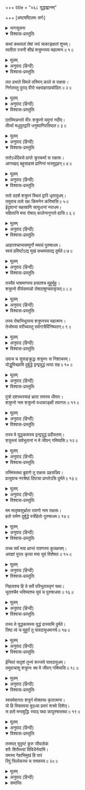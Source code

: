 +++
title = "०६८ युद्धाह्वानम्"

+++
[अष्टषष्टितमः सर्गः]



<details><summary>भागसूचना</summary>

68. लवणासुरका आहारके लिये निकलना, शत्रुघ्नका मधुपुरीके द्वारपर डट जाना और लौटे हुए लवणासुरके साथ उनकी रोषभरी बातचीत
</details>

<details open><summary>विश्वास-प्रस्तुतिः</summary>

कथां कथयतां तेषां जयं चाकाङ्क्षतां शुभम्।  
व्यतीता रजनी शीघ्रं शत्रुघ्नस्य महात्मनः॥ १॥
</details>

<details><summary>मूलम्</summary>

कथां कथयतां तेषां जयं चाकाङ्क्षतां शुभम्।  
व्यतीता रजनी शीघ्रं शत्रुघ्नस्य महात्मनः॥ १॥
</details>

<details><summary>अनुवाद (हिन्दी)</summary>

इस प्रकार कथा कहते और शुभ विजयकी आकांक्षा रखते हुए उन मुनियोंकी बातें सुनते-सुनते महात्मा शत्रुघ्नकी वह रात बात-की-बातमें बीत गयी॥ १॥
</details>

<details open><summary>विश्वास-प्रस्तुतिः</summary>

ततः प्रभाते विमले तस्मिन् काले स राक्षसः।  
निर्गतस्तु पुराद् वीरो भक्ष्याहारप्रचोदितः॥ २॥
</details>

<details><summary>मूलम्</summary>

ततः प्रभाते विमले तस्मिन् काले स राक्षसः।  
निर्गतस्तु पुराद् वीरो भक्ष्याहारप्रचोदितः॥ २॥
</details>

<details><summary>अनुवाद (हिन्दी)</summary>

तदनन्तर निर्मल प्रभातकाल होनेपर भक्ष्य पदार्थ एवं भोजनके संग्रहकी इच्छासे प्रेरित हो वह वीर राक्षस अपने नगरसे बाहर निकला॥ २॥
</details>

<details open><summary>विश्वास-प्रस्तुतिः</summary>

एतस्मिन्नन्तरे वीरः शत्रुघ्नो यमुनां नदीम्।  
तीर्त्वा मधुपुरद्वारि धनुष्पाणिरतिष्ठत॥ ३॥
</details>

<details><summary>मूलम्</summary>

एतस्मिन्नन्तरे वीरः शत्रुघ्नो यमुनां नदीम्।  
तीर्त्वा मधुपुरद्वारि धनुष्पाणिरतिष्ठत॥ ३॥
</details>

<details><summary>अनुवाद (हिन्दी)</summary>

इसी बीचमें वीर शत्रुघ्न यमुना नदीको पार करके हाथमें धनुष लिये मधुपुरीके द्वारपर खड़े हो गये॥ ३॥
</details>

<details open><summary>विश्वास-प्रस्तुतिः</summary>

ततोऽर्धदिवसे प्राप्ते क्रूरकर्मा स राक्षसः।  
आगच्छद् बहुसाहस्रं प्राणिनां भारमुद्वहन्॥ ४॥
</details>

<details><summary>मूलम्</summary>

ततोऽर्धदिवसे प्राप्ते क्रूरकर्मा स राक्षसः।  
आगच्छद् बहुसाहस्रं प्राणिनां भारमुद्वहन्॥ ४॥
</details>

<details><summary>अनुवाद (हिन्दी)</summary>

तत्पश्चात् मध्याह्न होनेपर वह क्रूरकर्मा राक्षस हजारों प्राणियोंका बोझा लिये वहाँ आया॥ ४॥
</details>

<details open><summary>विश्वास-प्रस्तुतिः</summary>

ततो ददर्श शत्रुघ्नं स्थितं द्वारि धृतायुधम्।  
तमुवाच ततो रक्षः किमनेन करिष्यसि॥ ५॥  
ईदृशानां सहस्राणि सायुधानां नराधम।  
भक्षितानि मया रोषात् कालेनानुगतो ह्यसि॥ ६॥
</details>

<details><summary>मूलम्</summary>

ततो ददर्श शत्रुघ्नं स्थितं द्वारि धृतायुधम्।  
तमुवाच ततो रक्षः किमनेन करिष्यसि॥ ५॥  
ईदृशानां सहस्राणि सायुधानां नराधम।  
भक्षितानि मया रोषात् कालेनानुगतो ह्यसि॥ ६॥
</details>

<details><summary>अनुवाद (हिन्दी)</summary>

उस समय उसने शत्रुघ्नको अस्त्र-शस्त्र लिये द्वारपर खड़ा देखा। देखकर वह राक्षस उनसे बोला—‘नराधम! इस हथियारसे तू मेरा क्या कर लेगा। तेरे-जैसे हजारों अस्त्र-शस्त्रधारी मनुष्योंको मैं रोषपूर्वक खा चुका हूँ। जान पड़ता है काल तेरे सिरपर नाच रहा है॥ ५-६॥
</details>

<details open><summary>विश्वास-प्रस्तुतिः</summary>

आहारश्चाप्यसम्पूर्णो ममायं पुरुषाधम।  
स्वयं प्रविष्टोऽद्य मुखं कथमासाद्य दुर्मते॥ ७॥
</details>

<details><summary>मूलम्</summary>

आहारश्चाप्यसम्पूर्णो ममायं पुरुषाधम।  
स्वयं प्रविष्टोऽद्य मुखं कथमासाद्य दुर्मते॥ ७॥
</details>

<details><summary>अनुवाद (हिन्दी)</summary>

‘पुरुषाधम! आजका यह मेरा आहार भी पूरा नहीं है। दुर्मते! तू स्वयं ही मेरे मुँहमें कैसे आ पड़ा?’॥ ७॥
</details>

<details open><summary>विश्वास-प्रस्तुतिः</summary>

तस्यैवं भाषमाणस्य हसतश्च मुहुर्मुहुः।  
शत्रुघ्नो वीर्यसम्पन्नो रोषादश्रूण्यवासृजत्॥ ८॥
</details>

<details><summary>मूलम्</summary>

तस्यैवं भाषमाणस्य हसतश्च मुहुर्मुहुः।  
शत्रुघ्नो वीर्यसम्पन्नो रोषादश्रूण्यवासृजत्॥ ८॥
</details>

<details><summary>अनुवाद (हिन्दी)</summary>

वह राक्षस इस प्रकारकी बातें कहता हुआ बारंबार हँस रहा था। यह देख पराक्रमी शत्रुघ्नके नेत्रोंसे रोषके कारण अश्रुपात होने लगा॥ ८॥
</details>

<details open><summary>विश्वास-प्रस्तुतिः</summary>

तस्य रोषाभिभूतस्य शत्रुघ्नस्य महात्मनः।  
तेजोमया मरीच्यस्तु सर्वगात्रैर्विनिष्पतन्॥ ९॥
</details>

<details><summary>मूलम्</summary>

तस्य रोषाभिभूतस्य शत्रुघ्नस्य महात्मनः।  
तेजोमया मरीच्यस्तु सर्वगात्रैर्विनिष्पतन्॥ ९॥
</details>

<details><summary>अनुवाद (हिन्दी)</summary>

रोषके वशीभूत हुए महामनस्वी शत्रुघ्नके सभी अङ्गोंसे तेजोमयी किरणें छिटकने लगीं॥ ९॥
</details>

<details open><summary>विश्वास-प्रस्तुतिः</summary>

उवाच च सुसङ्क्रुद्धः शत्रुघ्नः स निशाचरम्।  
योद्धुमिच्छामि दुर्बुद्धे द्वन्द्वयुद्धं त्वया सह॥ १०॥
</details>

<details><summary>मूलम्</summary>

उवाच च सुसङ्क्रुद्धः शत्रुघ्नः स निशाचरम्।  
योद्धुमिच्छामि दुर्बुद्धे द्वन्द्वयुद्धं त्वया सह॥ १०॥
</details>

<details><summary>अनुवाद (हिन्दी)</summary>

उस समय अत्यन्त कुपित हुए शत्रुघ्न उस निशाचरसे बोले—‘दुर्बुद्धे! मैं तेरे साथ द्वन्द्वयुद्ध करना चाहता हूँ॥ १०॥
</details>

<details open><summary>विश्वास-प्रस्तुतिः</summary>

पुत्रो दशरथस्याहं भ्राता रामस्य धीमतः।  
शत्रुघ्नो नाम शत्रुघ्नो वधाकाङ्क्षी तवागतः॥ ११॥
</details>

<details><summary>मूलम्</summary>

पुत्रो दशरथस्याहं भ्राता रामस्य धीमतः।  
शत्रुघ्नो नाम शत्रुघ्नो वधाकाङ्क्षी तवागतः॥ ११॥
</details>

<details><summary>अनुवाद (हिन्दी)</summary>

‘मैं महाराज दशरथका पुत्र और परम बुद्धिमान् राजा श्रीरामका भाई हूँ। मेरा नाम शत्रुघ्न है और मैं कामसे भी शत्रुघ्न (शत्रुओंका संहार करनेवाला) ही हूँ। इस समय तेरा वध करनेके लिये यहाँ आया हूँ॥ ११॥
</details>

<details open><summary>विश्वास-प्रस्तुतिः</summary>

तस्य मे युद्धकामस्य द्वन्द्वयुद्धं प्रदीयताम्।  
शत्रुस्त्वं सर्वभूतानां न मे जीवन् गमिष्यसि॥ १२॥
</details>

<details><summary>मूलम्</summary>

तस्य मे युद्धकामस्य द्वन्द्वयुद्धं प्रदीयताम्।  
शत्रुस्त्वं सर्वभूतानां न मे जीवन् गमिष्यसि॥ १२॥
</details>

<details><summary>अनुवाद (हिन्दी)</summary>

‘मैं युद्ध करना चाहता हूँ। इसलिये तू मुझे द्वन्द्वयुद्धका अवसर दे। तू सम्पूर्ण प्राणियोंका शत्रु है; इसलिये अब मेरे हाथसे जीवित बचकर नहीं जा सकेगा’॥ १२॥
</details>

<details open><summary>विश्वास-प्रस्तुतिः</summary>

तस्मिंस्तथा ब्रुवाणे तु राक्षसः प्रहसन्निव।  
प्रत्युवाच नरश्रेष्ठं दिष्ट्या प्राप्तोऽसि दुर्मते॥ १३॥
</details>

<details><summary>मूलम्</summary>

तस्मिंस्तथा ब्रुवाणे तु राक्षसः प्रहसन्निव।  
प्रत्युवाच नरश्रेष्ठं दिष्ट्या प्राप्तोऽसि दुर्मते॥ १३॥
</details>

<details><summary>अनुवाद (हिन्दी)</summary>

उनके ऐसा कहनेपर वह राक्षस उन नरश्रेष्ठ शत्रुघ्नसे हँसता हुआ-सा बोला—‘दुर्मते! सौभाग्यकी बात है कि आज तू स्वयं ही मुझे मिल गया॥ १३॥
</details>

<details open><summary>विश्वास-प्रस्तुतिः</summary>

मम मातृष्वसुर्भ्राता रावणो नाम राक्षसः।  
हतो रामेण दुर्बुद्धे स्त्रीहेतोः पुरुषाधम॥ १४॥
</details>

<details><summary>मूलम्</summary>

मम मातृष्वसुर्भ्राता रावणो नाम राक्षसः।  
हतो रामेण दुर्बुद्धे स्त्रीहेतोः पुरुषाधम॥ १४॥
</details>

<details><summary>अनुवाद (हिन्दी)</summary>

‘खोटी बुद्धिवाले नराधम! रावण नामक राक्षस मेरी मौसी शूर्पणखाका भाई था, जिसे तेरे भाई रामने एक स्त्रीके लिये मार डाला॥ १४॥
</details>

<details open><summary>विश्वास-प्रस्तुतिः</summary>

तच्च सर्वं मया क्षान्तं रावणस्य कुलक्षयम्।  
अवज्ञां पुरतः कृत्वा मया यूयं विशेषतः॥ १५॥
</details>

<details><summary>मूलम्</summary>

तच्च सर्वं मया क्षान्तं रावणस्य कुलक्षयम्।  
अवज्ञां पुरतः कृत्वा मया यूयं विशेषतः॥ १५॥
</details>

<details><summary>अनुवाद (हिन्दी)</summary>

‘इतना ही नहीं, उन्होंने रावणके कुलका संहार कर दिया, तथापि मैंने वह सब कुछ सह लिया। तुमलोगोंके द्वारा की गयी अवहेलनाको सामने रखकर—प्रत्यक्ष देखकर भी तुम सबके प्रति मैंने विशेषरूपसे क्षमाभावका परिचय दिया॥ १५॥
</details>

<details open><summary>विश्वास-प्रस्तुतिः</summary>

निहताश्च हि ते सर्वे परिभूतास्तृणं यथा।  
भूताश्चैव भविष्याश्च यूयं च पुरुषाधमाः॥ १६॥
</details>

<details><summary>मूलम्</summary>

निहताश्च हि ते सर्वे परिभूतास्तृणं यथा।  
भूताश्चैव भविष्याश्च यूयं च पुरुषाधमाः॥ १६॥
</details>

<details><summary>अनुवाद (हिन्दी)</summary>

‘जो नराधम भूतकालमें मेरा सामना करनेके लिये आये थे, उन सबको मैंने तिनकोंके समान तुच्छ समझकर तिरस्कृत किया और मार डाला। जो भविष्यमें आयेंगे, उनकी भी यही दशा होगी और वर्तमानकालमें आनेवाले तुझ-जैसे नराधम भी मेरे हाथसे मरे हुए ही हैं॥ १६॥
</details>

<details open><summary>विश्वास-प्रस्तुतिः</summary>

तस्य ते युद्धकामस्य युद्धं दास्यामि दुर्मते।  
तिष्ठ त्वं च मुहूर्तं तु यावदायुधमानये॥ १७॥
</details>

<details><summary>मूलम्</summary>

तस्य ते युद्धकामस्य युद्धं दास्यामि दुर्मते।  
तिष्ठ त्वं च मुहूर्तं तु यावदायुधमानये॥ १७॥
</details>

<details><summary>अनुवाद (हिन्दी)</summary>

‘दुर्मते! तुझे युद्धकी इच्छा है न? मैं अभी तुझे युद्धका अवसर दूँगा। तू दो घड़ी ठहर जा। तबतक मैं भी अपना अस्त्र ले आता हूँ॥ १७॥
</details>

<details open><summary>विश्वास-प्रस्तुतिः</summary>

ईप्सितं यादृशं तुभ्यं सज्जये यावदायुधम्।  
तमुवाचाशु शत्रुघ्नः क्व मे जीवन् गमिष्यसि॥ १८॥
</details>

<details><summary>मूलम्</summary>

ईप्सितं यादृशं तुभ्यं सज्जये यावदायुधम्।  
तमुवाचाशु शत्रुघ्नः क्व मे जीवन् गमिष्यसि॥ १८॥
</details>

<details><summary>अनुवाद (हिन्दी)</summary>

‘तेरे वधके लिये जैसे अस्त्रका होना मुझे अभीष्ट है, वैसे अस्त्रको पहले सुसज्जित कर लूँ; फिर युद्धका अवसर दूँगा।’ यह सुनकर शत्रुघ्न तुरंत बोल उठे—‘अब तू मेरे हाथसे जीवित बचकर कहाँ जायगा?॥ १८॥
</details>

<details open><summary>विश्वास-प्रस्तुतिः</summary>

स्वयमेवागतः शत्रुर्न मोक्तव्यः कृतात्मना।  
यो हि विक्लवया बुद‍्ध्या प्रसरं शत्रवे दिशेत्।  
स हतो मन्दबुद्धिः स्याद् यथा कापुरुषस्तथा॥ १९॥
</details>

<details><summary>मूलम्</summary>

स्वयमेवागतः शत्रुर्न मोक्तव्यः कृतात्मना।  
यो हि विक्लवया बुद‍्ध्या प्रसरं शत्रवे दिशेत्।  
स हतो मन्दबुद्धिः स्याद् यथा कापुरुषस्तथा॥ १९॥
</details>

<details><summary>अनुवाद (हिन्दी)</summary>

‘किसी भी बुद्धिमान् पुरुषको अपने सामने आये हुए शत्रुको छोड़ना नहीं चाहिये। जो अपनी घबरायी हुई बुद्धिके कारण शत्रुको निकल जानेका अवसर दे देता है, वह मन्दबुद्धि पुरुष कायरके समान मारा जाता है॥ १९॥
</details>

<details open><summary>विश्वास-प्रस्तुतिः</summary>

तस्मात् सुदृष्टं कुरु जीवलोकं  
शरैः शितैस्त्वां विविधैर्नयामि।  
यमस्य गेहाभिमुखं हि पापं  
रिपुं त्रिलोकस्य च राघवस्य॥ २०॥
</details>

<details><summary>मूलम्</summary>

तस्मात् सुदृष्टं कुरु जीवलोकं  
शरैः शितैस्त्वां विविधैर्नयामि।  
यमस्य गेहाभिमुखं हि पापं  
रिपुं त्रिलोकस्य च राघवस्य॥ २०॥
</details>

<details><summary>अनुवाद (हिन्दी)</summary>

‘अतः राक्षस! अब तू इस जीव-जगत् को अच्छी तरह देख ले। मैं नाना प्रकारके तीखे बाणोंद्वारा तुझ पापीको अभी यमराजके घरकी ओर भेजता हूँ; क्योंकि तू तीनों लोकोंका तथा श्रीरघुनाथजीका भी शत्रु है’॥ २०॥
</details>

<details><summary>समाप्तिः</summary>

इत्यार्षे श्रीमद्रामायणे वाल्मीकीये आदिकाव्ये उत्तरकाण्डेऽष्टषष्टितमः सर्गः॥ ६८॥  
इस प्रकार श्रीवाल्मीकिनिर्मित आर्षरामायण आदिकाव्यके उत्तरकाण्डमें अड़सठवाँ सर्ग पूरा हुआ॥ ६८॥
</details>

